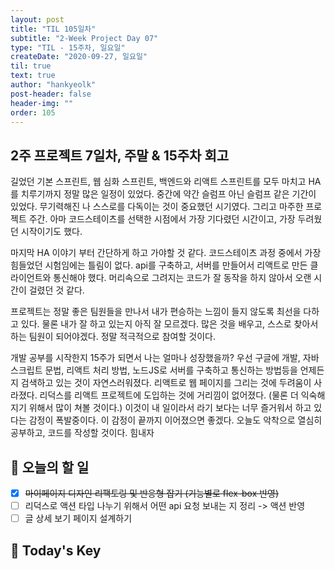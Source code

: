 ```yaml
---
layout: post
title: "TIL 105일차"
subtitle: "2-Week Project Day 07"
type: "TIL - 15주차, 일요일"
createDate: "2020-09-27, 일요일"
til: true
text: true
author: "hankyeolk"
post-header: false
header-img: ""
order: 105
---
```


## 2주 프로젝트 7일차, 주말 & 15주차 회고

길었던 기본 스프린트, 웹 심화 스프린트, 백엔드와 리액트 스프린트를 모두 마치고 HA를 치루기까지 정말 많은 일정이 있었다. 중간에 약간 슬럼프 아닌 슬럼프 같은 기간이 있었다. 무기력해진 나 스스로를 다독이는 것이 중요했던 시기였다. 그리고 마주한 프로젝트 주간. 아마 코드스테이츠를 선택한 시점에서 가장 기다렸던 시간이고, 가장 두려웠던 시작이기도 했다. <br>

마지막 HA 이야기 부터 간단하게 하고 가야할 것 같다. 코드스테이츠 과정 중에서 가장 힘들었던 시험임에는 틀림이 없다. api를 구축하고, 서버를 만들어서 리액트로 만든 클라이언트와 통신해야 했다. 머리속으로 그려지는 코드가 잘 동작을 하지 않아서 오랜 시간이 걸렸던 것 같다. <br>

프로젝트는 정말 좋은 팀원들을 만나서 내가 편승하는 느낌이 들지 않도록 최선을 다하고 있다. 물론 내가 잘 하고 있는지 아직 잘 모르겠다. 많은 것을 배우고, 스스로 찾아서 하는 팀원이 되어야겠다. 정말 적극적으로 참여할 것이다. <br>

개발 공부를 시작한지 15주가 되면서 나는 얼마나 성장했을까? 우선 구글에 개발, 자바스크립트 문법, 리액트 처리 방법, 노드JS로 서버를 구축하고 통신하는 방법등을 언제든지 검색하고 있는 것이 자연스러워졌다. 리액트로 웹 페이지를 그리는 것에 두려움이 사라졌다. 리덕스를 리액트 프로젝트에 도입하는 것에 거리낌이 없어졌다. (물론 더 익숙해지기 위해서 많이 쳐볼 것이다.) 이것이 내 일이라서 라기 보다는 너무 즐거워서 하고 있다는 감정이 폭발중이다. 이 감정이 끝까지 이어졌으면 좋겠다. 오늘도 악착으로 열심히 공부하고, 코드를 작성할 것이다. 힘내자 <br>

## 📅 오늘의 할 일

- [x] ~~마이페이지 디자인 리팩토링 및 반응형 잡기 (기능별로 flex-box 반영)~~ <br>
- [ ] 리덕스로 액션 타입 나누기 위해서 어떤 api 요청 보내는 지 정리 -> 액션 반영 <br>
- [ ] 글 상세 보기 페이지 설계하기 <br>

## 🦄 Today's Key

